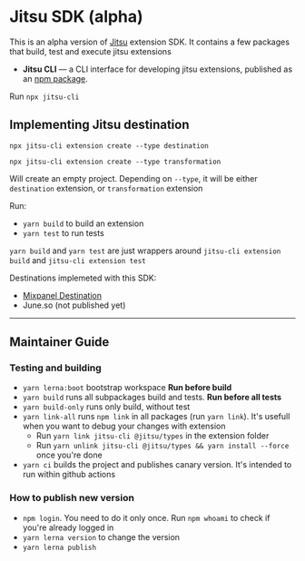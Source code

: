 # Jitsu SDK (alpha)

This is an alpha version of [Jitsu](https://github.com/jitsucom/jitsu) extension SDK. 
It contains a few packages that build, test and execute jitsu extensions

* **Jitsu CLI** — a CLI interface for developing jitsu extensions, published as an [npm package](https://www.npmjs.com/package/jitsu-cli).

Run `npx jitsu-cli` 

## Implementing Jitsu destination

```shell
npx jitsu-cli extension create --type destination
```

```shell
npx jitsu-cli extension create --type transformation
```

Will create an empty project. Depending on `--type`, it will be either `destination` extension, or `transformation` extension

Run:

* `yarn build` to build an extension
* `yarn test` to run tests

`yarn build` and `yarn test` are just wrappers around `jitsu-cli extension build` and `jitsu-cli extension test`

Destinations implemeted with this SDK:
* [Mixpanel Destination](https://github.com/jitsucom/jitsu-mixpanel)
* June.so (not published yet)

<hr />

## Maintainer Guide

### Testing and building

* `yarn lerna:boot` bootstrap workspace  **Run before build**
* `yarn build` runs all subpackages build and tests. **Run before all tests**
* `yarn build-only` runs only build, without test
* `yarn link-all` runs `npm link` in all packages (run `yarn link`). It's usefull when you want to debug 
your changes with extension
  * Run `yarn link jitsu-cli @jitsu/types` in the extension folder
  * Run `yarn unlink jitsu-cli @jitsu/types && yarn install --force` once you're done
* `yarn ci` builds the project and publishes canary version. It's intended to run within github actions

### How to publish new version

* `npm login`. You need to do it only once. Run `npm whoami` to check if you're already logged in
* `yarn lerna version` to change the version
* `yarn lerna publish`



